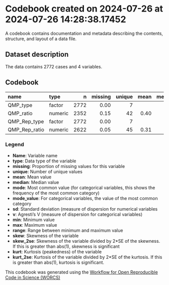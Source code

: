 Codebook created on 2024-07-26 at 2024-07-26 14:28:38.17452
================

A codebook contains documentation and metadata describing the contents,
structure, and layout of a data file.

## Dataset description

The data contains 2772 cases and 4 variables.

## Codebook

| name          | type    |    n | missing | unique | mean | median |  mode | mode_value    |   sd |    v |  min |  max | range | skew | skew_2se |  kurt | kurt_2se |
|:--------------|:--------|-----:|--------:|-------:|-----:|-------:|------:|:--------------|-----:|-----:|-----:|-----:|------:|-----:|---------:|------:|---------:|
| QMP_type      | factor  | 2772 |    0.00 |      7 |      |        | 462.0 | Def.Ratio     |      | 0.83 |      |      |       |      |          |       |          |
| QMP_ratio     | numeric | 2352 |    0.15 |     42 | 0.40 |    0.4 |   0.4 |               | 0.35 |      | 0.01 | 0.99 |  0.99 | 0.37 |     3.65 | -1.13 |    -5.61 |
| QMP_Rep_type  | factor  | 2772 |    0.00 |      7 |      |        | 462.0 | Rep.Def.Ratio |      | 0.83 |      |      |       |      |          |       |          |
| QMP_Rep_ratio | numeric | 2622 |    0.05 |     45 | 0.31 |    0.2 |   0.2 |               | 0.32 |      | 0.01 | 0.99 |  0.99 | 0.78 |     8.20 | -0.52 |    -2.74 |

### Legend

- **Name**: Variable name
- **type**: Data type of the variable
- **missing**: Proportion of missing values for this variable
- **unique**: Number of unique values
- **mean**: Mean value
- **median**: Median value
- **mode**: Most common value (for categorical variables, this shows the
  frequency of the most common category)
- **mode_value**: For categorical variables, the value of the most
  common category
- **sd**: Standard deviation (measure of dispersion for numerical
  variables
- **v**: Agresti’s V (measure of dispersion for categorical variables)
- **min**: Minimum value
- **max**: Maximum value
- **range**: Range between minimum and maximum value
- **skew**: Skewness of the variable
- **skew_2se**: Skewness of the variable divided by 2\*SE of the
  skewness. If this is greater than abs(1), skewness is significant
- **kurt**: Kurtosis (peakedness) of the variable
- **kurt_2se**: Kurtosis of the variable divided by 2\*SE of the
  kurtosis. If this is greater than abs(1), kurtosis is significant.

This codebook was generated using the [Workflow for Open Reproducible
Code in Science (WORCS)](https://osf.io/zcvbs/)
